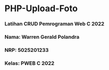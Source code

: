 # PHP-Upload-Foto

### Latihan CRUD Pemrograman Web C 2022

### Nama: Warren Gerald Polandra

### NRP: 5025201233

### Kelas: PWEB C 2022
